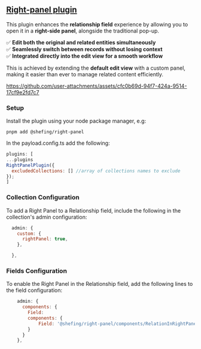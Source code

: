 ## [Right-panel plugin](./src/index.ts)
 

This plugin enhances the **relationship field** experience by allowing you to open it in a **right-side panel**, alongside the traditional pop-up.  

✅ **Edit both the original and related entities simultaneously**  
✅ **Seamlessly switch between records without losing context**  
✅ **Integrated directly into the edit view for a smooth workflow**  

This is achieved by extending the **default edit view** with a custom panel, making it easier than ever to manage related content efficiently.   

https://github.com/user-attachments/assets/cfc0b69d-94f7-424a-9514-17cf9e2fd7c7

### Setup

Install the plugin using your node package manager, e.g:

`pnpm add @shefing/right-panel`

In the payload.config.ts add the following:

```javascript
plugins: [
...plugins
RightPanelPlugin({
  excludedCollections: [] //array of collections names to exclude
});
]
```

### Collection Configuration

To add a Right Panel to a Relationship field, include the following in the collection's admin configuration:

```javascript
  admin: {
    custom: {
      rightPanel: true,
    },

  },
```

### Fields Configuration

To enable the Right Panel in the Relationship field, add the following lines to the field configuration:

```javascript
    admin: {
      components: {
        Field:
        components: {
            Field: '@shefing/right-panel/components/RelationInRightPanelField'
        }
      }
    },
```
